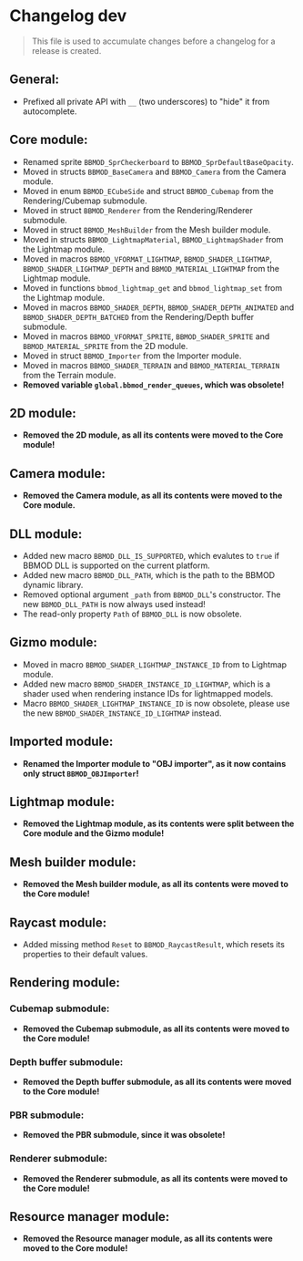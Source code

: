 # Changelog dev
> This file is used to accumulate changes before a changelog for a release is
> created.

## General:
* Prefixed all private API with `__` (two underscores) to "hide" it from autocomplete.

## Core module:
* Renamed sprite `BBMOD_SprCheckerboard` to `BBMOD_SprDefaultBaseOpacity`.
* Moved in structs `BBMOD_BaseCamera` and `BBMOD_Camera` from the Camera module.
* Moved in enum `BBMOD_ECubeSide` and struct `BBMOD_Cubemap` from the Rendering/Cubemap submodule.
* Moved in struct `BBMOD_Renderer` from the Rendering/Renderer submodule.
* Moved in struct `BBMOD_MeshBuilder` from the Mesh builder module.
* Moved in structs `BBMOD_LightmapMaterial`, `BBMOD_LightmapShader` from the Lightmap module.
* Moved in macros `BBMOD_VFORMAT_LIGHTMAP`, `BBMOD_SHADER_LIGHTMAP`, `BBMOD_SHADER_LIGHTMAP_DEPTH` and `BBMOD_MATERIAL_LIGHTMAP` from the Lightmap module.
* Moved in functions `bbmod_lightmap_get` and `bbmod_lightmap_set` from the Lightmap module.
* Moved in macros `BBMOD_SHADER_DEPTH`, `BBMOD_SHADER_DEPTH_ANIMATED` and `BBMOD_SHADER_DEPTH_BATCHED` from the Rendering/Depth buffer submodule.
* Moved in macros `BBMOD_VFORMAT_SPRITE`, `BBMOD_SHADER_SPRITE` and `BBMOD_MATERIAL_SPRITE` from the 2D module.
* Moved in struct `BBMOD_Importer` from the Importer module.
* Moved in macros `BBMOD_SHADER_TERRAIN` and `BBMOD_MATERIAL_TERRAIN` from the Terrain module.
* **Removed variable `global.bbmod_render_queues`, which was obsolete!**

## 2D module:
* **Removed the 2D module, as all its contents were moved to the Core module!**

## Camera module:
* **Removed the Camera module, as all its contents were moved to the Core module.**

## DLL module:
* Added new macro `BBMOD_DLL_IS_SUPPORTED`, which evalutes to `true` if BBMOD DLL is supported on the current platform.
* Added new macro `BBMOD_DLL_PATH`, which is the path to the BBMOD dynamic library.
* Removed optional argument `_path` from `BBMOD_DLL`'s constructor. The new `BBMOD_DLL_PATH` is now always used instead!
* The read-only property `Path` of `BBMOD_DLL` is now obsolete.

## Gizmo module:
* Moved in macro `BBMOD_SHADER_LIGHTMAP_INSTANCE_ID` from to Lightmap module.
* Added new macro `BBMOD_SHADER_INSTANCE_ID_LIGHTMAP`, which is a shader used when rendering instance IDs for lightmapped models.
* Macro `BBMOD_SHADER_LIGHTMAP_INSTANCE_ID` is now obsolete, please use the new `BBMOD_SHADER_INSTANCE_ID_LIGHTMAP` instead.

## Imported module:
* **Renamed the Importer module to "OBJ importer", as it now contains only struct `BBMOD_OBJImporter`!**

## Lightmap module:
* **Removed the Lightmap module, as its contents were split between the Core module and the Gizmo module!**

## Mesh builder module:
* **Removed the Mesh builder module, as all its contents were moved to the Core module!**

## Raycast module:
* Added missing method `Reset` to `BBMOD_RaycastResult`, which resets its properties to their default values.

## Rendering module:
### Cubemap submodule:
* **Removed the Cubemap submodule, as all its contents were moved to the Core module!**

### Depth buffer submodule:
* **Removed the Depth buffer submodule, as all its contents were moved to the Core module!**

### PBR submodule:
* **Removed the PBR submodule, since it was obsolete!**

### Renderer submodule:
* **Removed the Renderer submodule, as all its contents were moved to the Core module!**

## Resource manager module:
* **Removed the Resource manager module, as all its contents were moved to the Core module!**
